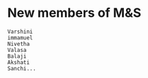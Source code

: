 # New members of M&S
    Varshini
    immamuel
    Nivetha
    Valasa
    Balaji
    Akshati
    Sanchi...
